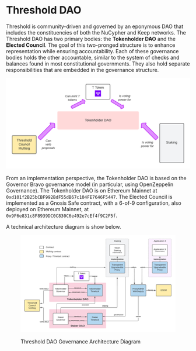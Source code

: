 # Threshold DAO

Threshold is community-driven and governed by an eponymous DAO that includes the constituencies of both the NuCypher and Keep networks. The Threshold DAO has two primary bodies: the **Tokenholder DAO** and the **Elected Council**. The goal of this two-pronged structure is to enhance representation while ensuring accountability. Each of these governance bodies holds the other accountable, similar to the system of checks and balances found in most constitutional governments. They also hold separate responsibilities that are embedded in the governance structure.

![](<../../.gitbook/assets/Threshold DAO 4.png>)

From an implementation perspective, the Tokenholder DAO is based on the Governor Bravo governance model (in particular, using OpenZeppelin Governance). The Tokenholder DAO is on Ethereum Mainnet at `0xd101f2B25bCBF992BdF55dB67c104FE7646F5447`. The Elected Council is implemented as a Gnosis Safe contract, with a 6-of-9 configuration, also deployed on Ethereum Mainnet, at `0x9F6e831c8F8939DC0C830C6e492e7cEf4f9C2F5f`.

A technical architecture diagram is show below.

<figure><img src="../../.gitbook/assets/image (1).png" alt=""><figcaption><p>Threshold DAO Governance Architecture Diagram</p></figcaption></figure>
